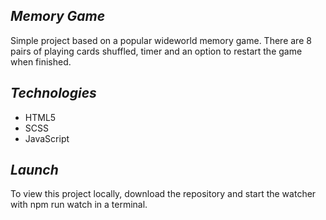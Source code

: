 *Memory Game*
--------------
Simple project based on a popular wideworld memory game. There are 8 pairs of playing cards shuffled, timer and an option to restart the game when finished.

*Technologies*
--------------
- HTML5 
- SCSS 
- JavaScript

*Launch*
--------------
To view this project locally, download the repository and start the watcher with npm run watch in a terminal.
